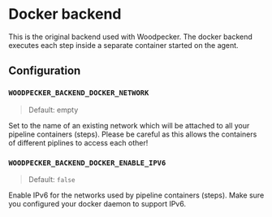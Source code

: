 # Docker backend

This is the original backend used with Woodpecker. The docker backend executes each step inside a separate container started on the agent.

## Configuration

### `WOODPECKER_BACKEND_DOCKER_NETWORK`
> Default: empty

Set to the name of an existing network which will be attached to all your pipeline containers (steps). Please be careful as this allows the containers of different piplines to access each other!

### `WOODPECKER_BACKEND_DOCKER_ENABLE_IPV6`
> Default: `false`

Enable IPv6 for the networks used by pipeline containers (steps). Make sure you configured your docker daemon to support IPv6.

